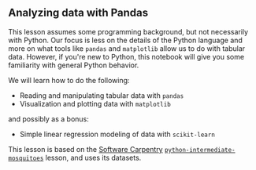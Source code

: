 ## Analyzing data with Pandas

This lesson assumes some programming background, but not necessarily with Python. Our focus is less on the details of the Python language and more on what tools like `pandas` and `matplotlib` allow us to do with tabular data. However, if you're new to Python, this notebook will give you some familiarity with general Python behavior.

We will learn how to do the following:

* Reading and manipulating tabular data with `pandas`
* Visualization and plotting data with `matplotlib`

and possibly as a bonus:

* Simple linear regression modeling of data with `scikit-learn`

This lesson is based on the [Software Carpentry](http://software-carpentry.org/) [``python-intermediate-mosquitoes``](https://github.com/swcarpentry/python-intermediate-mosquitoes) lesson, and uses its datasets.
